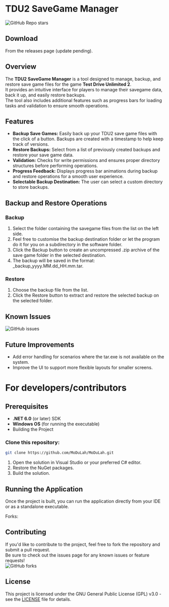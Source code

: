 # TDU2 SaveGame Manager
![GitHub Repo stars](https://img.shields.io/github/stars/MoDuLah/TDU2-SaveGame-Manager)
## Download
From the releases page (update pending). 
## Overview
The **TDU2 SaveGame Manager** is a tool designed to manage, backup, and restore save game files for the game **Test Drive Unlimited 2**.  
It provides an intuitive interface for players to manage their savegame data, back it up, and easily restore backups.  
The tool also includes additional features such as progress bars for loading tasks and validation to ensure smooth operations.  

## Features
- **Backup Save Games:** Easily back up your TDU2 save game files with the click of a button. Backups are created with a timestamp to help keep track of versions.
- **Restore Backups:** Select from a list of previously created backups and restore your save game data.
- **Validation:** Checks for write permissions and ensures proper directory structures before performing operations.
- **Progress Feedback:** Displays progress bar animations during backup and restore operations for a smooth user experience.
- **Selectable Backup Destination:** The user can select a custom directory to store backups.

## Backup and Restore Operations

### Backup
1. Select the folder containing the savegame files from the list on the left side.
2. Feel free to customise the backup destination folder or let the program do it for you on a subdirectory in the software folder.
3. Click the Backup button to create an uncompressed .zip archive of the save game folder in the selected destination.
4. The backup will be saved in the format: <foldername>_backup_yyyy.MM.dd_HH.mm.tar.

### Restore
1. Choose the backup file from the list.
2. Click the Restore button to extract and restore the selected backup on the selected folder.

## Known Issues
![GitHub issues](https://img.shields.io/github/issues/MoDuLah/TDU2-SaveGame-Manager)

## Future Improvements
- Add error handling for scenarios where the tar.exe is not available on the system.
- Improve the UI to support more flexible layouts for smaller screens.

# For developers/contributors
## Prerequisites
- **.NET 6.0** (or later) SDK
- **Windows OS** (for running the executable)
- Building the Project
### Clone this repository:
   ```bash
   git clone https://github.com/MoDuLah/MoDuLah.git
   ```
1. Open the solution in Visual Studio or your preferred C# editor.
2. Restore the NuGet packages.
3. Build the solution.

## Running the Application
Once the project is built, you can run the application directly from your IDE or as a standalone executable.

Forks: 
## Contributing
If you'd like to contribute to the project, feel free to fork the repository and submit a pull request.  
Be sure to check out the issues page for any known issues or feature requests!  
![GitHub forks](https://img.shields.io/github/forks/MoDuLah/TDU2-SaveGame-Manager)

## License

This project is licensed under the GNU General Public License (GPL) v3.0 - see the [LICENSE](LICENSE) file for details.
